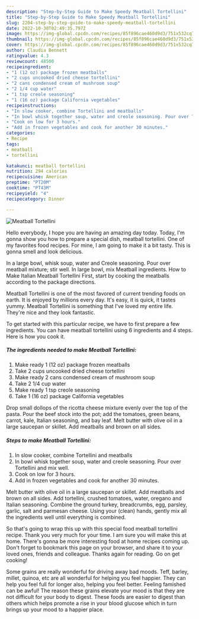 ```yaml
---
description: "Step-by-Step Guide to Make Speedy Meatball Tortellini"
title: "Step-by-Step Guide to Make Speedy Meatball Tortellini"
slug: 2204-step-by-step-guide-to-make-speedy-meatball-tortellini
date: 2022-10-30T02:49:35.797Z
image: https://img-global.cpcdn.com/recipes/85f896cae460d9d3/751x532cq70/meatball-tortellini-recipe-main-photo.jpg
thumbnail: https://img-global.cpcdn.com/recipes/85f896cae460d9d3/751x532cq70/meatball-tortellini-recipe-main-photo.jpg
cover: https://img-global.cpcdn.com/recipes/85f896cae460d9d3/751x532cq70/meatball-tortellini-recipe-main-photo.jpg
author: Claudia Bennett
ratingvalue: 4.3
reviewcount: 48500
recipeingredient:
- "1 (12 oz) package frozen meatballs"
- "2 cups uncooked dried cheese tortellini"
- "2 cans condensed cream of mushroom soup"
- "2 1/4 cup water"
- "1 tsp creole seasoning"
- "1 (16 oz) package California vegetables"
recipeinstructions:
- "In slow cooker, combine Tortellini and meatballs"
- "In bowl whisk together soup, water and creole seasoning. Pour over Tortellini and mix well."
- "Cook on low for 3 hours."
- "Add in frozen vegetables and cook for another 30 minutes."
categories:
- Recipe
tags:
- meatball
- tortellini

katakunci: meatball tortellini 
nutrition: 294 calories
recipecuisine: American
preptime: "PT20M"
cooktime: "PT43M"
recipeyield: "4"
recipecategory: Dinner

---
```



![Meatball Tortellini](https://img-global.cpcdn.com/recipes/85f896cae460d9d3/751x532cq70/meatball-tortellini-recipe-main-photo.jpg)

Hello everybody, I hope you are having an amazing day today. Today, I'm gonna show you how to prepare a special dish, meatball tortellini. One of my favorites food recipes. For mine, I am going to make it a bit tasty. This is gonna smell and look delicious.

In a large bowl, whisk soup, water and Creole seasoning. Pour over meatball mixture; stir well. In large bowl, mix Meatball ingredients. How to Make Italian Meatball Tortellini First, start by cooking the meatballs according to the package directions.

Meatball Tortellini is one of the most favored of current trending foods on earth. It is enjoyed by millions every day. It's easy, it is quick, it tastes yummy. Meatball Tortellini is something that I've loved my entire life. They're nice and they look fantastic.


To get started with this particular recipe, we have to first prepare a few ingredients. You can have meatball tortellini using 6 ingredients and 4 steps. Here is how you cook it.

<!--inarticleads1-->

##### The ingredients needed to make Meatball Tortellini:

1. Make ready 1 (12 oz) package frozen meatballs
1. Take 2 cups uncooked dried cheese tortellini
1. Make ready 2 cans condensed cream of mushroom soup
1. Take 2 1/4 cup water
1. Make ready 1 tsp creole seasoning
1. Take 1 (16 oz) package California vegetables


Drop small dollops of the ricotta cheese mixture evenly over the top of the pasta. Pour the beef stock into the pot; add the tomatoes, green beans, carrot, kale, Italian seasoning, and bay leaf. Melt butter with olive oil in a large saucepan or skillet. Add meatballs and brown on all sides. 

<!--inarticleads2-->

##### Steps to make Meatball Tortellini:

1. In slow cooker, combine Tortellini and meatballs
1. In bowl whisk together soup, water and creole seasoning. Pour over Tortellini and mix well.
1. Cook on low for 3 hours.
1. Add in frozen vegetables and cook for another 30 minutes.


Melt butter with olive oil in a large saucepan or skillet. Add meatballs and brown on all sides. Add tortellini, crushed tomatoes, water, oregano and Italian seasoning. Combine the ground turkey, breadcrumbs, egg, parsley, garlic, salt and parmesan cheese. Using your (clean) hands, gently mix all the ingredients well until everything is combined. 

So that's going to wrap this up with this special food meatball tortellini recipe. Thank you very much for your time. I am sure you will make this at home. There's gonna be more interesting food at home recipes coming up. Don't forget to bookmark this page on your browser, and share it to your loved ones, friends and colleague. Thanks again for reading. Go on get cooking!

Some grains are really wonderful for driving away bad moods. Teff, barley, millet, quinoa, etc are all wonderful for helping you feel happier. They can help you feel full for longer also, helping you feel better. Feeling famished can be awful! The reason these grains elevate your mood is that they are not difficult for your body to digest. These foods are easier to digest than others which helps promote a rise in your blood glucose which in turn brings up your mood to a happier place.
